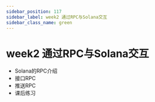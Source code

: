```yaml
---
sidebar_position: 117
sidebar_label: week2 通过RPC与Solana交互
sidebar_class_name: green
---
```


# week2 通过RPC与Solana交互

- Solana的RPC介绍
- 接口RPC
- 推送RPC
- 课后练习
